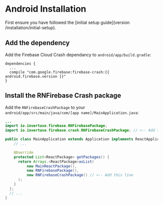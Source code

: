 # Android Installation

First ensure you have followed the [initial setup guide](version /installation/initial-setup).

## Add the dependency

Add the Firebase Cloud Crash dependancy to `android/app/build.gradle`:

```
dependencies {
  ...
  compile "com.google.firebase:firebase-crash:{{ android.firebase.version }}"
}
```

## Install the RNFirebase Crash package

Add the `RNFirebaseCrashPackage` to your `android/app/src/main/java/com/[app name]/MainApplication.java`:

```java
...
import io.invertase.firebase.RNFirebasePackage;
import io.invertase.firebase.crash.RNFirebaseCrashPackage; // <-- Add this line

public class MainApplication extends Application implements ReactApplication {
    // ...

    @Override
    protected List<ReactPackage> getPackages() {
      return Arrays.<ReactPackage>asList(
          new MainReactPackage(),
          new RNFirebasePackage(),
          new RNFirebaseCrashPackage() // <-- Add this line
      );
    }
  };
  // ...
}
```
